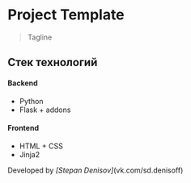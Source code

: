 # Project Template

> Tagline

## Стек технологий

#### Backend
- Python
- Flask + addons

#### Frontend
- HTML + CSS
- Jinja2

Developed by _[Stepan Denisov]_(vk.com/sd.denisoff)
